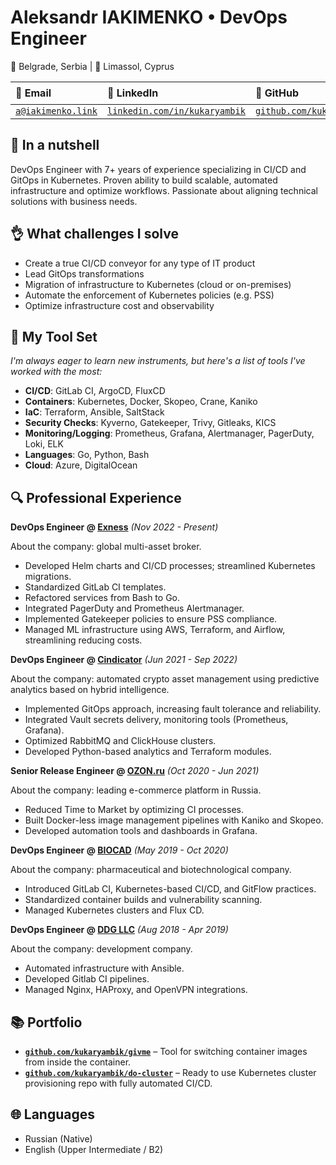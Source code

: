 # Aleksandr IAKIMENKO • DevOps Engineer

📍 Belgrade, Serbia | 📍 Limassol, Cyprus

| 📧 Email                                      | 🔗 LinkedIn                                                               | 🔗 GitHub                                                  | 🛩️ Telegram                                 |
| :-------------------------------------------- | :------------------------------------------------------------------------ | :--------------------------------------------------------- | :------------------------------------------ |
| [`a@iakimenko.link`](mailto:a@iakimenko.link) | [`linkedin.com/in/kukaryambik`](https://www.linkedin.com/in/kukaryambik/) | [`github.com/kukaryambik`](https://github.com/kukaryambik) | [`@kukaryambik`](https://t.me/kukaryambik/) |

## 🥜 In a nutshell

DevOps Engineer with 7+ years of experience specializing in CI/CD and GitOps in Kubernetes. Proven ability to build scalable, automated infrastructure and optimize workflows. Passionate about aligning technical solutions with business needs.

## 👌 What challenges I solve

- Create a true CI/CD conveyor for any type of IT product
- Lead GitOps transformations
- Migration of infrastructure to Kubernetes (cloud or on-premises)
- Automate the enforcement of Kubernetes policies (e.g. PSS)
- Optimize infrastructure cost and observability

## 🧰 My Tool Set

_I'm always eager to learn new instruments, but here's a list of tools I've worked with the most:_

- **CI/CD**: GitLab CI, ArgoCD, FluxCD
- **Containers**: Kubernetes, Docker, Skopeo, Crane, Kaniko
- **IaC**: Terraform, Ansible, SaltStack
- **Security Checks**: Kyverno, Gatekeeper, Trivy, Gitleaks, KICS
- **Monitoring/Logging**: Prometheus, Grafana, Alertmanager, PagerDuty, Loki, ELK
- **Languages**: Go, Python, Bash
- **Cloud**: Azure, DigitalOcean

## 🔍 Professional Experience

**DevOps Engineer @ [Exness](https://www.exness.com/)** _(Nov 2022 - Present)_

About the company: global multi-asset broker.

- Developed Helm charts and CI/CD processes; streamlined Kubernetes migrations.
- Standardized GitLab CI templates.
- Refactored services from Bash to Go.
- Integrated PagerDuty and Prometheus Alertmanager.
- Implemented Gatekeeper policies to ensure PSS compliance.
- Managed ML infrastructure using AWS, Terraform, and Airflow, streamlining reducing costs.

**DevOps Engineer @ [Cindicator](https://cindicator.com/)** _(Jun 2021 - Sep 2022)_

About the company: automated crypto asset management using predictive analytics based on hybrid intelligence.

- Implemented GitOps approach, increasing fault tolerance and reliability.
- Integrated Vault secrets delivery, monitoring tools (Prometheus, Grafana).
- Optimized RabbitMQ and ClickHouse clusters.
- Developed Python-based analytics and Terraform modules.

**Senior Release Engineer @ [OZON.ru](https://www.ozon.ru/)** _(Oct 2020 - Jun 2021)_

About the company: leading e-commerce platform in Russia.

- Reduced Time to Market by optimizing CI processes.
- Built Docker-less image management pipelines with Kaniko and Skopeo.
- Developed automation tools and dashboards in Grafana.

**DevOps Engineer @ [BIOCAD](https://eng.biocad.ru/)** _(May 2019 - Oct 2020)_

About the company: pharmaceutical and biotechnological company.

- Introduced GitLab CI, Kubernetes-based CI/CD, and GitFlow practices.
- Standardized container builds and vulnerability scanning.
- Managed Kubernetes clusters and Flux CD.

**DevOps Engineer @ [DDG LLC](https://www.linkedin.com/company/ddgcorp/about/)** _(Aug 2018 - Apr 2019)_

About the company: development company.

- Automated infrastructure with Ansible.
- Developed Gitlab CI pipelines.
- Managed Nginx, HAProxy, and OpenVPN integrations.

## 📚 Portfolio

- **[`github.com/kukaryambik/givme`](https://github.com/kukaryambik/givme)** – Tool for switching container images from inside the container.
- **[`github.com/kukaryambik/do-cluster`](https://github.com/kukaryambik/do-cluster)** – Ready to use Kubernetes cluster provisioning repo with fully automated CI/CD.

## 🌐 Languages

- Russian (Native)
- English (Upper Intermediate / B2)
